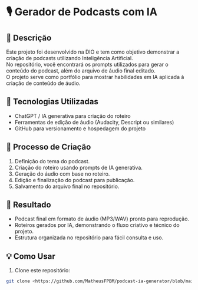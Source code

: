 # 🎙️ Gerador de Podcasts com IA

## 📒 Descrição
Este projeto foi desenvolvido na DIO e tem como objetivo demonstrar a criação de podcasts utilizando Inteligência Artificial.  
No repositório, você encontrará os prompts utilizados para gerar o conteúdo do podcast, além do arquivo de áudio final editado.  
O projeto serve como portfólio para mostrar habilidades em IA aplicada à criação de conteúdo de áudio.

## 🤖 Tecnologias Utilizadas
- ChatGPT / IA generativa para criação do roteiro
- Ferramentas de edição de áudio (Audacity, Descript ou similares)
- GitHub para versionamento e hospedagem do projeto

## 🧐 Processo de Criação
1. Definição do tema do podcast.
2. Criação do roteiro usando prompts de IA generativa.
3. Geração do áudio com base no roteiro.
4. Edição e finalização do podcast para publicação.
5. Salvamento do arquivo final no repositório.

## 🚀 Resultado
- Podcast final em formato de áudio (MP3/WAV) pronto para reprodução.
- Roteiros gerados por IA, demonstrando o fluxo criativo e técnico do projeto.
- Estrutura organizada no repositório para fácil consulta e uso.

## 💡 Como Usar
1. Clone este repositório:  
```bash
git clone <https://github.com/MatheusFPBM/podcast-ia-generator/blob/main/README.md>
